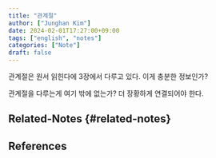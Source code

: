 ```yaml
---
title: "관계절"
author: ["Junghan Kim"]
date: 2024-02-01T17:27:00+09:00
tags: ["english", "notes"]
categories: ["Note"]
draft: false
---
```


관계절은 원서 읽힌다에 3장에서 다루고 있다. 이게 충분한 정보인가?

관계절을 다루는게 여기 밖에 없는가? 더 장황하게 연결되어야 한다.


## Related-Notes {#related-notes}

## References

<style>.csl-entry{text-indent: -1.5em; margin-left: 1.5em;}</style><div class="csl-bib-body">
</div>
